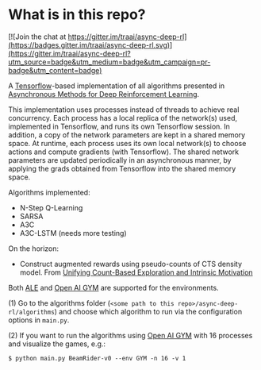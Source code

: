 # What is in this repo?

[![Join the chat at https://gitter.im/traai/async-deep-rl](https://badges.gitter.im/traai/async-deep-rl.svg)](https://gitter.im/traai/async-deep-rl?utm_source=badge&utm_medium=badge&utm_campaign=pr-badge&utm_content=badge)

A [Tensorflow](https://www.tensorflow.org/)-based implementation of all algorithms presented in [Asynchronous Methods for Deep Reinforcement Learning](https://arxiv.org/abs/1602.01783).

This implementation uses processes instead of threads to achieve real concurrency. Each process has a local replica of the network(s) used, implemented in Tensorflow, and runs its own Tensorflow session. In addition, a copy of the network parameters are kept in a shared memory space. At runtime, each process uses its own local network(s) to choose actions and compute gradients (with Tensorflow). The shared network parameters are updated periodically in an asynchronous manner, by applying the grads obtained from Tensorflow into the shared memory space. 

Algorithms implemented:
- N-Step Q-Learning
- SARSA
- A3C
- A3C-LSTM (needs more testing)

On the horizon:
- Construct augmented rewards using pseudo-counts of CTS density model. From [Unifying Count-Based Exploration and Intrinsic Motivation](https://arxiv.org/pdf/1606.01868v1.pdf)

Both [ALE](https://github.com/mgbellemare/Arcade-Learning-Environment) and [Open AI GYM](https://gym.openai.com/) are supported for the environments.


(1) Go to the algorithms folder 
(`<some path to this repo>/async-deep-rl/algorithms`) and choose which 
algorithm to run via the configuration options in `main.py`.

(2) If you want to run the algorithms using [Open AI GYM](https://gym.openai.com/) with 16 processes and visualize the games, e.g.:
```shell
$ python main.py BeamRider-v0 --env GYM -n 16 -v 1 
```
